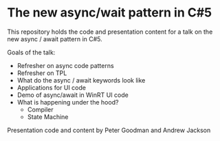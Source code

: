 # The new async/wait pattern in C#5This repository holds the code and presentation content for a talk on the new async / await pattern in C#5.Goals of the talk:* Refresher on async code patterns* Refresher on TPL* What do the async / await keywords look like* Applications for UI code* Demo of async/await in WinRT UI code* What is happening under the hood?   * Compiler   * State MachinePresentation code and content by Peter Goodman and Andrew Jackson